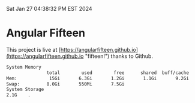 Sat Jan 27 04:38:32 PM EST 2024

# Angular Fifteen


This project is live at [https://angularfifteen.github.io](https://angularfifteen.github.io "fifteen!") thanks to Github.

```bash
System Memory
               total        used        free      shared  buff/cache   available
Mem:            15Gi       6.3Gi       1.2Gi       1.1Gi       9.2Gi       8.9Gi
Swap:          8.0Gi       550Mi       7.5Gi
System Storage
2.1G	.
```

